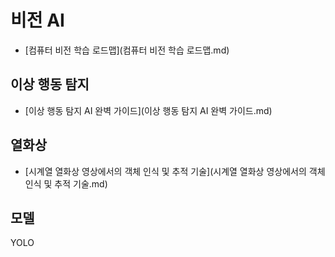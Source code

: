 # 비전 AI



- [컴퓨터 비전 학습 로드맵](컴퓨터 비전 학습 로드맵.md)


## 이상 행동 탐지

- [이상 행동 탐지 AI 완벽 가이드](이상 행동 탐지 AI 완벽 가이드.md)


## 열화상

- [시계열 열화상 영상에서의 객체 인식 및 추적 기술](시계열 열화상 영상에서의 객체 인식 및 추적 기술.md)


## 모델

YOLO

